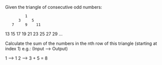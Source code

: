 Given the triangle of consecutive odd numbers:

             1
          3     5
       7     9    11
   13    15    17    19
21    23    25    27    29
...

Calculate the sum of the numbers in the nth row of this triangle (starting at index 1) e.g.: (Input --> Output)

1 -->  1
2 --> 3 + 5 = 8
